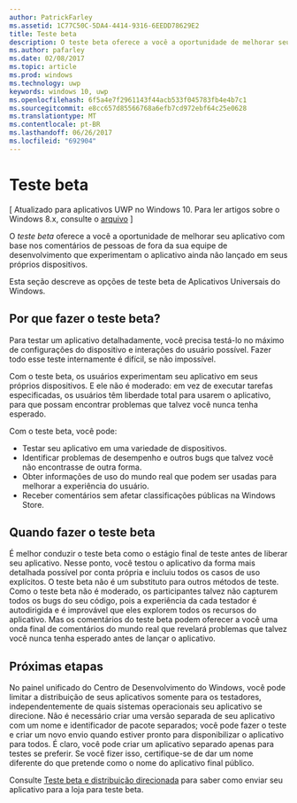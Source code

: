 ```yaml
---
author: PatrickFarley
ms.assetid: 1C77C50C-5DA4-4414-9316-6EEDD78629E2
title: Teste beta
description: O teste beta oferece a você a oportunidade de melhorar seu aplicativo com base nos comentários de pessoas de fora da sua equipe de desenvolvimento que experimentam o aplicativo ainda não lançado em seus próprios dispositivos.
ms.author: pafarley
ms.date: 02/08/2017
ms.topic: article
ms.prod: windows
ms.technology: uwp
keywords: windows 10, uwp
ms.openlocfilehash: 6f5a4e7f2961143f44acb533f045783fb4e4b7c1
ms.sourcegitcommit: e8cc657d85566768a6efb7cd972ebf64c25e0628
ms.translationtype: MT
ms.contentlocale: pt-BR
ms.lasthandoff: 06/26/2017
ms.locfileid: "692904"
---
```

# <a name="beta-testing"></a>Teste beta

\[ Atualizado para aplicativos UWP no Windows 10. Para ler artigos sobre o Windows 8.x, consulte o [arquivo](http://go.microsoft.com/fwlink/p/?linkid=619132) \]


O *teste beta* oferece a você a oportunidade de melhorar seu aplicativo com base nos comentários de pessoas de fora da sua equipe de desenvolvimento que experimentam o aplicativo ainda não lançado em seus próprios dispositivos.

Esta seção descreve as opções de teste beta de Aplicativos Universais do Windows.

## <a name="why-beta-test"></a>Por que fazer o teste beta?

Para testar um aplicativo detalhadamente, você precisa testá-lo no máximo de configurações do dispositivo e interações do usuário possível. Fazer todo esse teste internamente é difícil, se não impossível.

Com o teste beta, os usuários experimentam seu aplicativo em seus próprios dispositivos. E ele não é moderado: em vez de executar tarefas especificadas, os usuários têm liberdade total para usarem o aplicativo, para que possam encontrar problemas que talvez você nunca tenha esperado.

Com o teste beta, você pode:

-   Testar seu aplicativo em uma variedade de dispositivos.
-   Identificar problemas de desempenho e outros bugs que talvez você não encontrasse de outra forma.
-   Obter informações de uso do mundo real que podem ser usadas para melhorar a experiência do usuário.
-   Receber comentários sem afetar classificações públicas na Windows Store.

## <a name="when-to-beta-test"></a>Quando fazer o teste beta

É melhor conduzir o teste beta como o estágio final de teste antes de liberar seu aplicativo. Nesse ponto, você testou o aplicativo da forma mais detalhada possível por conta própria e incluiu todos os casos de uso explícitos. O teste beta não é um substituto para outros métodos de teste. Como o teste beta não é moderado, os participantes talvez não capturem todos os bugs do seu código, pois a experiência da cada testador é autodirigida e é improvável que eles explorem todos os recursos do aplicativo. Mas os comentários do teste beta podem oferecer a você uma onda final de comentários do mundo real que revelará problemas que talvez você nunca tenha esperado antes de lançar o aplicativo.

## <a name="next-steps"></a>Próximas etapas

No painel unificado do Centro de Desenvolvimento do Windows, você pode limitar a distribuição de seus aplicativos somente para os testadores, independentemente de quais sistemas operacionais seu aplicativo se direcione. Não é necessário criar uma versão separada de seu aplicativo com um nome e identificador de pacote separados; você pode fazer o teste e criar um novo envio quando estiver pronto para disponibilizar o aplicativo para todos. É claro, você pode criar um aplicativo separado apenas para testes se preferir. Se você fizer isso, certifique-se de dar um nome diferente do que pretende como o nome do aplicativo final público.

Consulte [Teste beta e distribuição direcionada](https://msdn.microsoft.com/library/windows/apps/Mt185377) para saber como enviar seu aplicativo para a loja para teste beta.

 

 




